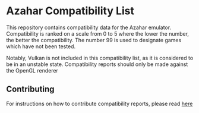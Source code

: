 # Azahar Compatibility List
This repository contains compatibility data for the Azahar emulator.
Compatibility is ranked on a scale from 0 to 5 where the lower the number, the better the compatibility. The number 99 is used to designate games which have not been tested.

Notably, Vulkan is not included in this compatibility list, as it is considered to be in an unstable state. Compatibility reports should only be made against the OpenGL renderer

## Contributing
For instructions on how to contribute compatibility reports, please read [here](https://github.com/azahar-emu/compatibility-list/blob/master/CONTRIBUTING.md)